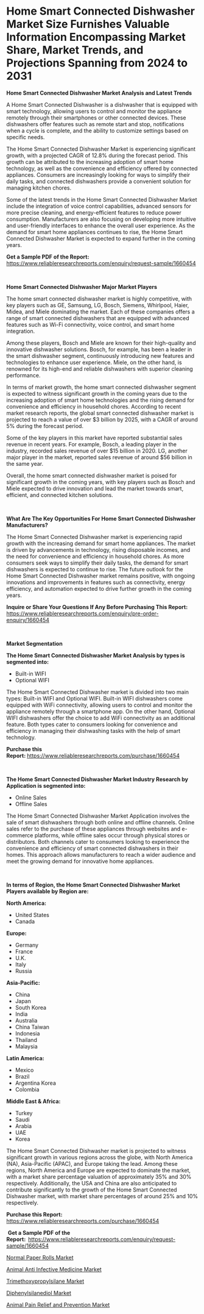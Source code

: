<p><h1>Home Smart Connected Dishwasher Market Size Furnishes Valuable Information Encompassing Market Share, Market Trends, and Projections Spanning from 2024 to 2031</h1></p><p><strong>Home Smart Connected Dishwasher Market Analysis and Latest Trends</strong></p>
<p><p>A Home Smart Connected Dishwasher is a dishwasher that is equipped with smart technology, allowing users to control and monitor the appliance remotely through their smartphones or other connected devices. These dishwashers offer features such as remote start and stop, notifications when a cycle is complete, and the ability to customize settings based on specific needs. </p><p>The Home Smart Connected Dishwasher Market is experiencing significant growth, with a projected CAGR of 12.8% during the forecast period. This growth can be attributed to the increasing adoption of smart home technology, as well as the convenience and efficiency offered by connected appliances. Consumers are increasingly looking for ways to simplify their daily tasks, and connected dishwashers provide a convenient solution for managing kitchen chores.</p><p>Some of the latest trends in the Home Smart Connected Dishwasher Market include the integration of voice control capabilities, advanced sensors for more precise cleaning, and energy-efficient features to reduce power consumption. Manufacturers are also focusing on developing more intuitive and user-friendly interfaces to enhance the overall user experience. As the demand for smart home appliances continues to rise, the Home Smart Connected Dishwasher Market is expected to expand further in the coming years.</p></p>
<p><strong>Get a Sample PDF of the Report:&nbsp;</strong> <a href="https://www.reliableresearchreports.com/enquiry/request-sample/1660454">https://www.reliableresearchreports.com/enquiry/request-sample/1660454</a></p>
<p>&nbsp;</p>
<p><strong>Home Smart Connected Dishwasher Major Market Players</strong></p>
<p><p>The home smart connected dishwasher market is highly competitive, with key players such as GE, Samsung, LG, Bosch, Siemens, Whirlpool, Haier, Midea, and Miele dominating the market. Each of these companies offers a range of smart connected dishwashers that are equipped with advanced features such as Wi-Fi connectivity, voice control, and smart home integration.</p><p>Among these players, Bosch and Miele are known for their high-quality and innovative dishwasher solutions. Bosch, for example, has been a leader in the smart dishwasher segment, continuously introducing new features and technologies to enhance user experience. Miele, on the other hand, is renowned for its high-end and reliable dishwashers with superior cleaning performance.</p><p>In terms of market growth, the home smart connected dishwasher segment is expected to witness significant growth in the coming years due to the increasing adoption of smart home technologies and the rising demand for convenience and efficiency in household chores. According to recent market research reports, the global smart connected dishwasher market is projected to reach a value of over $3 billion by 2025, with a CAGR of around 5% during the forecast period.</p><p>Some of the key players in this market have reported substantial sales revenue in recent years. For example, Bosch, a leading player in the industry, recorded sales revenue of over $15 billion in 2020. LG, another major player in the market, reported sales revenue of around $56 billion in the same year.</p><p>Overall, the home smart connected dishwasher market is poised for significant growth in the coming years, with key players such as Bosch and Miele expected to drive innovation and lead the market towards smart, efficient, and connected kitchen solutions.</p></p>
<p>&nbsp;</p>
<p><strong>What Are The Key Opportunities For Home Smart Connected Dishwasher Manufacturers?</strong></p>
<p><p>The Home Smart Connected Dishwasher market is experiencing rapid growth with the increasing demand for smart home appliances. The market is driven by advancements in technology, rising disposable incomes, and the need for convenience and efficiency in household chores. As more consumers seek ways to simplify their daily tasks, the demand for smart dishwashers is expected to continue to rise. The future outlook for the Home Smart Connected Dishwasher market remains positive, with ongoing innovations and improvements in features such as connectivity, energy efficiency, and automation expected to drive further growth in the coming years.</p></p>
<p><strong>Inquire or Share Your Questions If Any Before Purchasing This Report:</strong> <a href="https://www.reliableresearchreports.com/enquiry/pre-order-enquiry/1660454">https://www.reliableresearchreports.com/enquiry/pre-order-enquiry/1660454</a></p>
<p>&nbsp;</p>
<p><strong>Market Segmentation</strong></p>
<p><strong>The Home Smart Connected Dishwasher Market Analysis by types is segmented into:</strong></p>
<p><ul><li>Built-in WIFI</li><li>Optional WIFI</li></ul></p>
<p><p>The Home Smart Connected Dishwasher market is divided into two main types: Built-in WIFI and Optional WIFI. Built-in WIFI dishwashers come equipped with WiFi connectivity, allowing users to control and monitor the appliance remotely through a smartphone app. On the other hand, Optional WIFI dishwashers offer the choice to add WiFi connectivity as an additional feature. Both types cater to consumers looking for convenience and efficiency in managing their dishwashing tasks with the help of smart technology.</p></p>
<p><strong>Purchase this Report:&nbsp;</strong><a href="https://www.reliableresearchreports.com/purchase/1660454">https://www.reliableresearchreports.com/purchase/1660454</a></p>
<p>&nbsp;</p>
<p><strong>The Home Smart Connected Dishwasher Market Industry Research by Application is segmented into:</strong></p>
<p><ul><li>Online Sales</li><li>Offline Sales</li></ul></p>
<p><p>The Home Smart Connected Dishwasher Market Application involves the sale of smart dishwashers through both online and offline channels. Online sales refer to the purchase of these appliances through websites and e-commerce platforms, while offline sales occur through physical stores or distributors. Both channels cater to consumers looking to experience the convenience and efficiency of smart connected dishwashers in their homes. This approach allows manufacturers to reach a wider audience and meet the growing demand for innovative home appliances.</p></p>
<p>&nbsp;</p>
<p><strong>In terms of Region, the Home Smart Connected Dishwasher Market Players available by Region are:</strong></p>
<p>
    <p> <strong> North America: </strong>
        <ul>
            <li>United States</li>
            <li>Canada</li>
        </ul>
        </p> 
    <p> <strong> Europe: </strong>
        <ul>
            <li>Germany</li>
            <li>France</li>
            <li>U.K.</li>
            <li>Italy</li>
            <li>Russia</li>
        </ul>
        </p> 
    <p> <strong> Asia-Pacific: </strong>
        <ul>
            <li>China</li>
            <li>Japan</li>
            <li>South Korea</li>
            <li>India</li>
            <li>Australia</li>
            <li>China Taiwan</li>
            <li>Indonesia</li>
            <li>Thailand</li>
            <li>Malaysia</li>
        </ul>
        </p> 
    <p> <strong> Latin America: </strong>
        <ul>
            <li>Mexico</li>
            <li>Brazil</li>
            <li>Argentina Korea</li>
            <li>Colombia</li>
        </ul>
        </p> 
    <p> <strong> Middle East & Africa: </strong>
        <ul>
            <li>Turkey</li>
            <li>Saudi</li>
            <li>Arabia</li>
            <li>UAE</li>
            <li>Korea</li>
        </ul>
    </p>
    </p>
<p><p>The Home Smart Connected Dishwasher market is projected to witness significant growth in various regions across the globe, with North America (NA), Asia-Pacific (APAC), and Europe taking the lead. Among these regions, North America and Europe are expected to dominate the market, with a market share percentage valuation of approximately 35% and 30% respectively. Additionally, the USA and China are also anticipated to contribute significantly to the growth of the Home Smart Connected Dishwasher market, with market share percentages of around 25% and 10% respectively.</p></p>
<p><strong>Purchase this Report: </strong><a href="https://www.reliableresearchreports.com/purchase/1660454">https://www.reliableresearchreports.com/purchase/1660454</a></p>
<p>&nbsp;<strong>Get a Sample PDF of the Report:&nbsp;&nbsp;</strong><a href="https://www.reliableresearchreports.com/enquiry/request-sample/1660454">https://www.reliableresearchreports.com/enquiry/request-sample/1660454</a></p>
<p><strong></strong></p>
<p><p><a href="https://cute-banjo-8ca.notion.site/Normal-Paper-Rolls-Market-Provides-a-Comprehensive-Analysis-Including-a-Macro-Overview-of-the-Market-dcba7de31a254a72bfea397167c8f2d8">Normal Paper Rolls Market</a></p><p><a href="https://shimmer-gardenia-37a.notion.site/Animal-Anti-Infective-Medicine-Market-Research-Report-The-Key-To-Successful-Business-Strategy-Forec-902ad1273587457a9beb2360ccf67fa1">Animal Anti Infective Medicine Market</a></p><p><a href="https://view.publitas.com/reportprime-1/trimethoxypropylsilane-market-size-market-trends-and-growth-outlook-forecasted-for-period-from-2024-to-2031/">Trimethoxypropylsilane Market</a></p><p><a href="https://view.publitas.com/reportprime-1/diphenylsilanediol-market-size-focuses-on-market-dynamics-in-depth-analysis-and-future-projections-of-its-market-forecasted-for-period-from-2024-to-2031/">Diphenylsilanediol Market</a></p><p><a href="https://meowing-lemming-dd3.notion.site/Animal-Pain-Relief-and-Prevention-Market-Size-Market-Trends-and-Growth-Outlook-forecasted-for-peri-8b2a171ded8d4244a141f34db8962f43">Animal Pain Relief and Prevention Market</a></p></p>